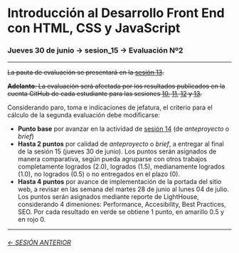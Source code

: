 # Introducción al Desarrollo Front End con HTML, CSS y JavaScript

### Jueves 30 de junio → sesion_15 → Evaluación Nº2  

- - - - - - - -

~~La pauta de evaluación se presentará en la [sesión 13](https://github.com/profesorfaco/front-end/tree/main/sesion_13).~~

~~**Adelanto**: La evaluación será afectada por los resultados publicados en la cuenta GitHub de cada estudiante para las sesiones [10](https://github.com/profesorfaco/front-end/tree/main/sesion_10), [11](https://github.com/profesorfaco/front-end/tree/main/sesion_11), [12](https://github.com/profesorfaco/front-end/tree/main/sesion_12) y [13](https://github.com/profesorfaco/front-end/tree/main/sesion_13).~~

Considerando paro, toma e indicaciones de jefatura, el criterio para el cálculo de la segunda evaluación debe modificarse:

- **Punto base** por avanzar en la actividad de [sesión 14](https://github.com/profesorfaco/front-end/tree/main/sesion_14) (de *anteproyecto* o *brief*)
- **Hasta 2 puntos** por calidad de *anteproyecto* o *brief*, a entregar al final de la sesión 15 (jueves 30 de junio). Los puntos serán asignados de manera comparativa, según pueda agruparse con otros trabajos completamente logrados (2.0), logrados (1.5), medianamente logrados (1.0), no logrados (0.5) o no entregados en el plazo (0).
- **Hasta 4 puntos** por avance de implementación de la portada del sitio web, a revisar en las semana del martes 28 de junio al lunes 04 de julio. Los puntos serán asignados mediante reporte de LightHouse, considerando 4 dimeniones: Performance, Accesibility, Best Practices, SEO. Por cada resultado en verde se obtiene 1 punto, en amarillo 0.5 y en rojo 0.

- - - - - - - 

###### [← SESIÓN ANTERIOR](https://github.com/profesorfaco/front-end/tree/main/sesion_14)
